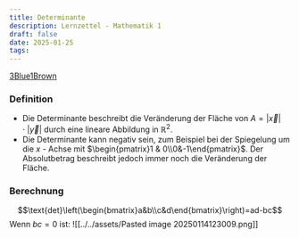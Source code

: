 ```yaml
---
title: Determinante
description: Lernzettel - Mathematik 1
draft: false
date: 2025-01-25
tags:
---
```

[3Blue1Brown](https://www.youtube.com/watch?v=Ip3X9LOh2dk)
### Definition
- Die Determinante beschreibt die Veränderung der Fläche von $A = \left\vert\vec x\right\vert\cdot\left\vert\vec y\right\vert$ durch eine lineare Abbildung in $\mathbb{R}^2$.
- Die Determinante kann negativ sein, zum Beispiel bei der Spiegelung um die $x$ - Achse mit $\begin{pmatrix}1 & 0\\0&-1\end{pmatrix}$. Der Absolutbetrag beschreibt jedoch immer noch die Veränderung der Fläche.

### Berechnung
$$\text{det}\left(\begin{bmatrix}a&b\\c&d\end{bmatrix}\right)=ad-bc$$
Wenn $bc=0$ ist:
![[../../assets/Pasted image 20250114123009.png]]
